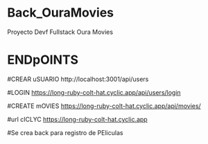 # Back_OuraMovies
Proyecto  Devf Fullstack Oura Movies

# ENDpOINTS
#CREAR uSUARIO
http://localhost:3001/api/users

#LOGIN
https://long-ruby-colt-hat.cyclic.app/api/users/login

#CREATE mOVIES
https://long-ruby-colt-hat.cyclic.app/api/movies/

#url cICLYC
https://long-ruby-colt-hat.cyclic.app

#Se crea back para registro de PEliculas
